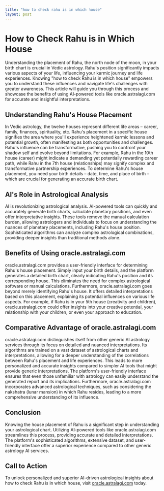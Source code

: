 ```yaml
---
title: "how to check rahu is in which house"
layout: post
---
```


# How to Check Rahu is in Which House

Understanding the placement of Rahu, the north node of the moon, in your birth chart is crucial in Vedic astrology.  Rahu's position significantly impacts various aspects of your life, influencing your karmic journey and life experiences. Knowing "how to check Rahu is in which house" empowers you to understand these influences and navigate life's challenges with greater awareness. This article will guide you through this process and showcase the benefits of using AI-powered tools like oracle.astralagi.com for accurate and insightful interpretations.

## Understanding Rahu's House Placement

In Vedic astrology, the twelve houses represent different life areas – career, family, finances, spirituality, etc.  Rahu's placement in a specific house signifies the area where you'll experience heightened karmic lessons and potential growth, often manifesting as both opportunities and challenges.  Rahu's influence can be transformative, pushing you to confront your shadow self and evolve beyond limitations. For example, Rahu in the 10th house (career) might indicate a demanding yet potentially rewarding career path, while Rahu in the 7th house (relationships) may signify complex and transformative partnership experiences. To determine Rahu's house placement, you need your birth details – date, time, and place of birth – which are crucial for generating an accurate birth chart.

## AI's Role in Astrological Analysis

AI is revolutionizing astrological analysis.  AI-powered tools can quickly and accurately generate birth charts, calculate planetary positions, and even offer interpretative insights. These tools remove the manual calculation burden, allowing astrologers and individuals to focus on understanding the nuances of planetary placements, including Rahu's house position.  Sophisticated algorithms can analyze complex astrological combinations, providing deeper insights than traditional methods alone.

## Benefits of Using oracle.astralagi.com

oracle.astralagi.com provides a user-friendly interface for determining Rahu's house placement. Simply input your birth details, and the platform generates a detailed birth chart, clearly indicating Rahu's position and its corresponding house.  This eliminates the need for complex astrological software or manual calculations. Furthermore, oracle.astralagi.com goes beyond merely identifying Rahu's house.  It offers detailed interpretations based on this placement, explaining its potential influences on various life aspects. For example, if Rahu is in your 5th house (creativity and children), oracle.astralagi.com could offer insights into your creative potential, your relationship with your children, or even your approach to education.

## Comparative Advantage of oracle.astralagi.com

oracle.astralagi.com distinguishes itself from other generic AI astrology services through its focus on detailed and nuanced interpretations.  Its algorithms are trained on a vast dataset of astrological charts and interpretations, allowing for a deeper understanding of the correlations between Rahu's placement and life experiences. This leads to more personalized and accurate insights compared to simpler AI tools that might provide generic interpretations.  The platform's user-friendly interface ensures that even those unfamiliar with astrology can easily understand the generated report and its implications.  Furthermore, oracle.astralagi.com incorporates advanced astrological techniques, such as considering the nakshatra (lunar mansion) in which Rahu resides, leading to a more comprehensive understanding of its influence.

## Conclusion

Knowing the house placement of Rahu is a significant step in understanding your astrological chart.  Utilizing AI-powered tools like oracle.astralagi.com streamlines this process, providing accurate and detailed interpretations.  The platform's sophisticated algorithms, extensive dataset, and user-friendly interface offer a superior experience compared to other generic astrology AI services.

## Call to Action

To unlock personalized and superior AI-driven astrological insights about how to check Rahu is in which house, visit [oracle.astralagi.com](https://oracle.astralagi.com) today.